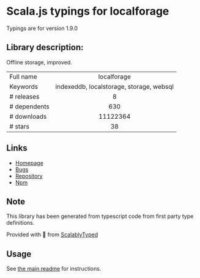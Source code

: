 
# Scala.js typings for localforage

Typings are for version 1.9.0

## Library description:
Offline storage, improved.

|                    |                 |
| ------------------ | :-------------: |
| Full name          | localforage |
| Keywords           | indexeddb, localstorage, storage, websql |
| # releases         | 8 |
| # dependents       | 630 |
| # downloads        | 11122364 |
| # stars            | 38 |

## Links
- [Homepage](https://github.com/localForage/localForage)
- [Bugs](http://github.com/localForage/localForage/issues)
- [Repository](https://github.com/localForage/localForage)
- [Npm](https://www.npmjs.com/package/localforage)
    


## Note
This library has been generated from typescript code from first party type definitions.

Provided with :purple_heart: from [ScalablyTyped](https://github.com/oyvindberg/ScalablyTyped)

## Usage
See [the main readme](../../readme.md) for instructions.


